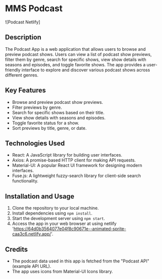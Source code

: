 # MMS Podcast

![Podcast Netlify]

## Description

The Podcast App is a web application that allows users to browse and preview podcast shows. Users can view a list of podcast show previews, filter them by genre, search for specific shows, view show details with seasons and episodes, and toggle favorite shows. The app provides a user-friendly interface to explore and discover various podcast shows across different genres.

## Key Features

- Browse and preview podcast show previews.
- Filter previews by genre.
- Search for specific shows based on their title.
- View show details with seasons and episodes.
- Toggle favorite status for a show.
- Sort previews by title, genre, or date.
## Technologies Used

- React: A JavaScript library for building user interfaces.
- Axios: A promise-based HTTP client for making API requests.
- Material-UI: A popular React UI framework for designing modern interfaces.
- Fuse.js: A lightweight fuzzy-search library for client-side search functionality.

## Installation and Usage

1. Clone the repository to your local machine.
2. Install dependencies using `npm install`.
3. Start the development server using `npm start`.
4. Access the app in your web browser at using netlify 'https://64d0b3564077e04f8c90671e--animated-sprite-caa3c6.netlify.app/'.

## Credits

- The podcast data used in this app is fetched from the "Podcast API" (example API URL).
- The app uses icons from Material-UI Icons library.
